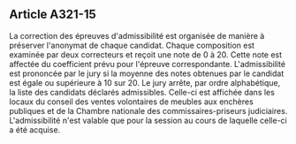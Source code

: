 Article A321-15
----
La correction des épreuves d'admissibilité est organisée de manière à préserver
l'anonymat de chaque candidat. Chaque composition est examinée par deux
correcteurs et reçoit une note de 0 à 20. Cette note est affectée du coefficient
prévu pour l'épreuve correspondante. L'admissibilité est prononcée par le jury
si la moyenne des notes obtenues par le candidat est égale ou supérieure à 10
sur 20. Le jury arrête, par ordre alphabétique, la liste des candidats déclarés
admissibles. Celle-ci est affichée dans les locaux du conseil des ventes
volontaires de meubles aux enchères publiques et de la Chambre nationale des
commissaires-priseurs judiciaires. L'admissibilité n'est valable que pour la
session au cours de laquelle celle-ci a été acquise.
